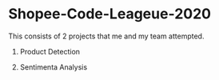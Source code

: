 # Shopee-Code-Leageue-2020
This consists of 2 projects that me and my team attempted.
1. Product Detection

2. Sentimenta Analysis
